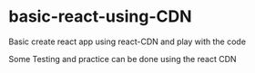 # basic-react-using-CDN
Basic create react app using react-CDN and play with the code

Some Testing and practice can be done using the react CDN
